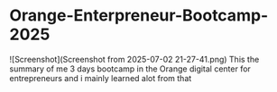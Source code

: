 # Orange-Enterpreneur-Bootcamp-2025
![Screenshot](Screenshot from 2025-07-02 21-27-41.png)
This the summary of me 3 days bootcamp in the Orange digital center for entrepreneurs and i mainly learned alot from that
